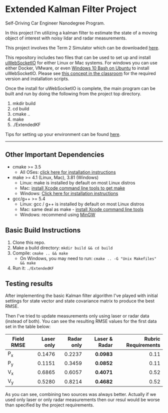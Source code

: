 # Extended Kalman Filter Project
Self-Driving Car Engineer Nanodegree Program.

In this project I'm utilizing a kalman filter to estimate the state of a moving object of interest with noisy lidar and radar measurements.

This project involves the Term 2 Simulator which can be downloaded [here](https://github.com/udacity/self-driving-car-sim/releases).

This repository includes two files that can be used to set up and install [uWebSocketIO](https://github.com/uWebSockets/uWebSockets) for either Linux or Mac systems. For windows you can use either Docker, VMware, or even [Windows 10 Bash on Ubuntu](https://www.howtogeek.com/249966/how-to-install-and-use-the-linux-bash-shell-on-windows-10/) to install uWebSocketIO. Please see [this concept in the classroom](https://classroom.udacity.com/nanodegrees/nd013/parts/40f38239-66b6-46ec-ae68-03afd8a601c8/modules/0949fca6-b379-42af-a919-ee50aa304e6a/lessons/f758c44c-5e40-4e01-93b5-1a82aa4e044f/concepts/16cf4a78-4fc7-49e1-8621-3450ca938b77) for the required version and installation scripts.

Once the install for uWebSocketIO is complete, the main program can be built and run by doing the following from the project top directory.

1. mkdir build
2. cd build
3. cmake ..
4. make
5. ./ExtendedKF

Tips for setting up your environment can be found [here](https://classroom.udacity.com/nanodegrees/nd013/parts/40f38239-66b6-46ec-ae68-03afd8a601c8/modules/0949fca6-b379-42af-a919-ee50aa304e6a/lessons/f758c44c-5e40-4e01-93b5-1a82aa4e044f/concepts/23d376c7-0195-4276-bdf0-e02f1f3c665d).

---

## Other Important Dependencies

* cmake >= 3.5
  * All OSes: [click here for installation instructions](https://cmake.org/install/)
* make >= 4.1 (Linux, Mac), 3.81 (Windows)
  * Linux: make is installed by default on most Linux distros
  * Mac: [install Xcode command line tools to get make](https://developer.apple.com/xcode/features/)
  * Windows: [Click here for installation instructions](http://gnuwin32.sourceforge.net/packages/make.htm)
* gcc/g++ >= 5.4
  * Linux: gcc / g++ is installed by default on most Linux distros
  * Mac: same deal as make - [install Xcode command line tools](https://developer.apple.com/xcode/features/)
  * Windows: recommend using [MinGW](http://www.mingw.org/)

## Basic Build Instructions

1. Clone this repo.
2. Make a build directory: `mkdir build && cd build`
3. Compile: `cmake .. && make` 
   * On Windows, you may need to run: `cmake .. -G "Unix Makefiles" && make`
4. Run it: `./ExtendedKF `

## Testing results

After implementing the basic Kalman filter algorithm I've played with initial settings for state vector and state covariance matrix to produce the best RMSE. 

Then I've tried to update measurements only using laser or radar data (instead of both). You can see the resulting RMSE values for the first data set in the table below:

| Field RMSE    | Laser only | Radar only | Laser & Radar | Rubric Requirements |
| ------------- |-------------:| -----:| -----:| -----:|
| P<sub>x<sub>  | 0.1476 | 0.2237 | **0.0983** | 0.11 |
| P<sub>y<sub>  | 0.1151 | 0.3459 | **0.0852** | 0.11 |
| V<sub>x<sub> | 0.6865 | 0.6057 | **0.4071** | 0.52 |
| V<sub>y<sub> | 0.5280 | 0.8214 | **0.4682** | 0.52 |

As you can see, combining two sources was always better. Actually if we used only laser or only radar measurements then our resul would be worse than specified by the project requirements.
